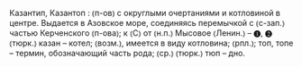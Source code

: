 ---
---

Казантип, Казантоп
: ⦅п-ов⦆ с округлыми очертаниями и котловиной в центре. Выдается в Азовское море, соединяясь перемычкой с ⦅с-зап.⦆ частью Керченского ⦅п-ова⦆; к ⦅С⦆ от ⦅н.п.⦆ Мысовое ⦅Ленин.⦆ – ❶, ❷ ⦅тюрк.⦆ казан – котел; ⦅возм.⦆, имеется в виду котловина; ⦅рпл.⦆; топ, топе – термин, обозначающий часть рода; ⦅ср.⦆ ⦅тюрк.⦆ тюп – дно.
